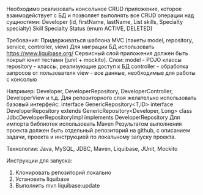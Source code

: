 Необходимо реализовать консольное CRUD приложение, которое взаимодействует с БД и позволяет выполнять все CRUD операции над сущностями: Developer (id, firstName, lastName, List skills, Specialty specialty) Skill Specialty Status (enum ACTIVE, DELETED)

Требования: Придерживаться шаблона MVC (пакеты model, repository, service, controller, view) Для миграции БД использовать https://www.liquibase.org/ Сервисный слой приложения должен быть покрыт юнит тестами (junit + mockito).
Слои: model - POJO клаcсы repository - классы, реализующие доступ к БД controller - обработка запросов от пользователя view - все данные, необходимые для работы с консолью

Например: Developer, DeveloperRepository, DeveloperController, DeveloperView и т.д.
Для репозиторного слоя желательно использовать базовый интерфейс: interface GenericRepository<T,ID> interface DeveloperRepository extends GenericRepository<Developer, Long> class JdbcDeveloperRepositoryImpl implements DeveloperRepository
Для импорта библиотек использовать Maven Результатом выполнения проекта должен быть отдельный репозиторий на github, с описанием задачи, проекта и инструкцией по локальному запуску проекта.

Технологии: Java, MySQL, JDBC, Maven, Liquibase, JUnit, Mockito

Инструкции для запуска:   

1) Клонировать репозиторий локально
2) Установить liquibase
3) Выполнить mvn liquibase:update
